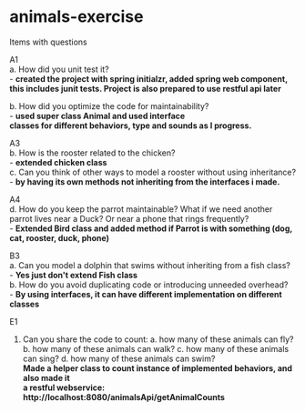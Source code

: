 # animals-exercise
Items with questions  

A1  
   a. How did you unit test it?   
      - **created the project with spring initialzr, added spring web component, 
        this includes junit tests. Project is also prepared to use restful api later**
          
   b. How did you optimize the code for maintainability?   
     - **used super class Animal and used interface   
      classes for different behaviors, type and sounds as I progress.**

A3  
  b. How is the rooster related to the chicken?   
    - **extended chicken class**  
  c. Can you think of other ways to model a rooster without using inheritance?   
    - **by having its own methods not inheriting from the interfaces i made.**
 
 A4   
 d. How do you keep the parrot maintainable? What if we need another parrot
        lives near a Duck? Or near a phone that rings frequently?   
        - **Extended Bird class and added method if Parrot is with something (dog, cat, rooster, duck, phone)**
  
 B3  
 a. Can you model a dolphin that swims without inheriting from a fish class?   
    - **Yes just don't extend Fish class**   
 b. How do you avoid duplicating code or introducing unneeded overhead?   
    - **By using interfaces, it can have different implementation on different classes**
  
 E1  
 1. Can you share the code to count:
 a. how many of these animals can fly?
 b. how many of these animals can walk?
 c. how many of these animals can sing?
 d. how many of these animals can swim?  
 **Made a helper class to count instance of implemented behaviors, and also made it  
 a restful webservice: http://localhost:8080/animalsApi/getAnimalCounts**
